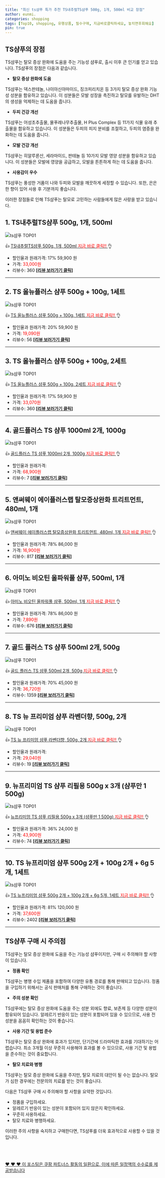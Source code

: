 ```yaml
---
title: "최신 ts샴푸 특가 추천 TS내추럴TS샴푸 500g, 1개, 500ml 비교 장점"
author: eunmi.
categories: shopping
tags: [Top10, shopping, 유행상품, 필수구매, 지금바로클릭하세요, 놓치면후회해요]
pin: true
---
```

## TS샴푸의 장점

TS샴푸는 탈모 증상 완화에 도움을 주는 기능성 샴푸로, 출시 이후 큰 인기를 얻고 있습니다. TS샴푸의 장점은 다음과 같습니다.

* **탈모 증상 완화에 도움**

TS샴푸는 덱스판테놀, 나이아신아마이드, 징크피리치온 등 3가지 탈모 증상 완화 기능성 성분을 함유하고 있습니다. 이 성분들은 모발 성장을 촉진하고 탈모를 유발하는 DHT의 생성을 억제하는 데 도움을 줍니다.

* **두피 건강 개선**

TS샴푸는 어성초추출물, 물푸레나무추출물, H Plus Complex 등 11가지 식물 유래 추출물을 함유하고 있습니다. 이 성분들은 두피의 피지 분비를 조절하고, 두피의 염증을 완화하는 데 도움을 줍니다.

* **모발 건강 개선**

TS샴푸는 히알루론산, 세라마이드, 판테놀 등 10가지 모발 영양 성분을 함유하고 있습니다. 이 성분들은 모발에 영양을 공급하고, 모발을 튼튼하게 하는 데 도움을 줍니다.

* **사용감이 우수**

TS샴푸는 풍성한 거품이 나와 두피와 모발을 깨끗하게 세정할 수 있습니다. 또한, 은은한 향이 있어 사용 후 기분까지 좋습니다.

이러한 장점들로 인해 TS샴푸는 탈모로 고민하는 사람들에게 많은 사랑을 받고 있습니다.

   

## 1. TS내추럴TS샴푸 500g, 1개, 500ml

![ts샴푸 TOP01](https://thumbnail10.coupangcdn.com/thumbnails/remote/230x230ex/image/vendor_inventory/acc6/e3fef5117ef1cb0b315738bdac1eb6acdefab868d36972aa450f827a4ce3.jpg)


👍 [TS내추럴TS샴푸 500g, 1개, 500ml <font color=red> 지금 바로 클릭!! </font> ](https://link.coupang.com/re/AFFSDP?lptag=AF3617701&subid=GithubCoopas&pageKey=7692331391&traceid=V0-153&itemId=20573735668&vendorItemId=87649016596) 👌 


- 할인율과 원래가격: 17%  59,900   원
- 가격: <span style='color:red'>33,000원</span>
- 리뷰수: 360  [**[리뷰 보러가기 클릭]**](https://link.coupang.com/re/AFFSDP?lptag=AF3617701&subid=GithubCoopas&pageKey=7692331391&traceid=V0-153&itemId=20573735668&vendorItemId=87649016596)

---


   

## 2. TS 올뉴플러스 샴푸 500g + 100g, 1세트

![ts샴푸 TOP01](https://thumbnail9.coupangcdn.com/thumbnails/remote/230x230ex/image/retail/images/1757803645115671-f78c93fb-88e3-4231-8cfc-a2d2e1d7f69d.jpg)


👍 [TS 올뉴플러스 샴푸 500g + 100g, 1세트 <font color=red> 지금 바로 클릭!! </font> ](https://link.coupang.com/re/AFFSDP?lptag=AF3617701&subid=GithubCoopas&pageKey=7619553428&traceid=V0-153&itemId=20198218320&vendorItemId=70358475686) 👌 


- 할인율과 원래가격: 20%  59,900   원
- 가격: <span style='color:red'>19,090원</span>
- 리뷰수: 56  [**[리뷰 보러가기 클릭]**](https://link.coupang.com/re/AFFSDP?lptag=AF3617701&subid=GithubCoopas&pageKey=7619553428&traceid=V0-153&itemId=20198218320&vendorItemId=70358475686)

---


   

## 3. TS 올뉴플러스 샴푸 500g + 100g, 2세트

![ts샴푸 TOP01](https://thumbnail8.coupangcdn.com/thumbnails/remote/230x230ex/image/retail/images/3579323253622882-6a01b1e9-b587-40b6-80b6-baca7ded24aa.png)


👍 [TS 올뉴플러스 샴푸 500g + 100g, 2세트 <font color=red> 지금 바로 클릭!! </font> ](https://link.coupang.com/re/AFFSDP?lptag=AF3617701&subid=GithubCoopas&pageKey=7619553428&traceid=V0-153&itemId=20198235977&vendorItemId=85296875666) 👌 


- 할인율과 원래가격: 17%  59,900   원
- 가격: <span style='color:red'>33,070원</span>
- 리뷰수: 360  [**[리뷰 보러가기 클릭]**](https://link.coupang.com/re/AFFSDP?lptag=AF3617701&subid=GithubCoopas&pageKey=7619553428&traceid=V0-153&itemId=20198235977&vendorItemId=85296875666)

---


   

## 4. 골드플러스 TS 샴푸 1000ml 2개, 1000g

![ts샴푸 TOP01](https://thumbnail6.coupangcdn.com/thumbnails/remote/230x230ex/image/vendor_inventory/9cae/d5af4c2d9298f031006a4d7a1b5359379a8994750eab75e21e080a90244a.jpg)


👍 [골드플러스 TS 샴푸 1000ml 2개, 1000g <font color=red> 지금 바로 클릭!! </font> ](https://link.coupang.com/re/AFFSDP?lptag=AF3617701&subid=GithubCoopas&pageKey=7122286149&traceid=V0-153&itemId=18396917845&vendorItemId=87484529907) 👌 


- 할인율과 원래가격: 
- 가격: <span style='color:red'>68,900원</span>
- 리뷰수: 7  [**[리뷰 보러가기 클릭]**](https://link.coupang.com/re/AFFSDP?lptag=AF3617701&subid=GithubCoopas&pageKey=7122286149&traceid=V0-153&itemId=18396917845&vendorItemId=87484529907)

---


   

## 5. 앤써웨이 에이플러스랩 탈모증상완화 트리트먼트, 480ml, 1개

![ts샴푸 TOP01](https://thumbnail9.coupangcdn.com/thumbnails/remote/230x230ex/image/retail/images/661415714369671-93a8b99c-f1ad-4141-a85d-d384072238c1.jpg)


👍 [앤써웨이 에이플러스랩 탈모증상완화 트리트먼트, 480ml, 1개 <font color=red> 지금 바로 클릭!! </font> ](https://link.coupang.com/re/AFFSDP?lptag=AF3617701&subid=GithubCoopas&pageKey=7279777383&traceid=V0-153&itemId=18583590324&vendorItemId=85720130872) 👌 


- 할인율과 원래가격: 78%  86,000   원
- 가격: <span style='color:red'>16,900원</span>
- 리뷰수: 817  [**[리뷰 보러가기 클릭]**](https://link.coupang.com/re/AFFSDP?lptag=AF3617701&subid=GithubCoopas&pageKey=7279777383&traceid=V0-153&itemId=18583590324&vendorItemId=85720130872)

---


   

## 6. 아미노 비오틴 올파워풀 샴푸, 500ml, 1개

![ts샴푸 TOP01](https://thumbnail7.coupangcdn.com/thumbnails/remote/230x230ex/image/rs_quotation_api/jqqfenkf/2bbc7962fa1c487f910eb94a4338df88.jpg)


👍 [아미노 비오틴 올파워풀 샴푸, 500ml, 1개 <font color=red> 지금 바로 클릭!! </font> ](https://link.coupang.com/re/AFFSDP?lptag=AF3617701&subid=GithubCoopas&pageKey=6163680038&traceid=V0-153&itemId=17945407643&vendorItemId=81040474138) 👌 


- 할인율과 원래가격: 78%  86,000   원
- 가격: <span style='color:red'>7,890원</span>
- 리뷰수: 676  [**[리뷰 보러가기 클릭]**](https://link.coupang.com/re/AFFSDP?lptag=AF3617701&subid=GithubCoopas&pageKey=6163680038&traceid=V0-153&itemId=17945407643&vendorItemId=81040474138)

---


   

## 7. 골드 플러스 TS 샴푸 500ml 2개, 500g

![ts샴푸 TOP01](https://thumbnail7.coupangcdn.com/thumbnails/remote/230x230ex/image/vendor_inventory/040d/43522d8d62dd5745c4ace132687fcc366ea910c181b75107690bc7d8ac35.jpg)


👍 [골드 플러스 TS 샴푸 500ml 2개, 500g <font color=red> 지금 바로 클릭!! </font> ](https://link.coupang.com/re/AFFSDP?lptag=AF3617701&subid=GithubCoopas&pageKey=7122286149&traceid=V0-153&itemId=8056743069&vendorItemId=82916200277) 👌 


- 할인율과 원래가격: 70%  45,000   원
- 가격: <span style='color:red'>36,720원</span>
- 리뷰수: 1359  [**[리뷰 보러가기 클릭]**](https://link.coupang.com/re/AFFSDP?lptag=AF3617701&subid=GithubCoopas&pageKey=7122286149&traceid=V0-153&itemId=8056743069&vendorItemId=82916200277)

---


   

## 8. TS 뉴 프리미엄 샴푸 라벤더향, 500g, 2개

![ts샴푸 TOP01](https://thumbnail9.coupangcdn.com/thumbnails/remote/230x230ex/image/vendor_inventory/a583/c514cd27c549033b9d75b327d190655f59998257a97e26a88c17916daad3.JPG)


👍 [TS 뉴 프리미엄 샴푸 라벤더향, 500g, 2개 <font color=red> 지금 바로 클릭!! </font> ](https://link.coupang.com/re/AFFSDP?lptag=AF3617701&subid=GithubCoopas&pageKey=6533852113&traceid=V0-153&itemId=14522065426&vendorItemId=86842471247) 👌 


- 할인율과 원래가격: 
- 가격: <span style='color:red'>29,040원</span>
- 리뷰수: 19  [**[리뷰 보러가기 클릭]**](https://link.coupang.com/re/AFFSDP?lptag=AF3617701&subid=GithubCoopas&pageKey=6533852113&traceid=V0-153&itemId=14522065426&vendorItemId=86842471247)

---


   

## 9. 뉴프리미엄 TS 샴푸 리필용 500g x 3개 (샴푸만 1 500g)

![ts샴푸 TOP01](https://thumbnail6.coupangcdn.com/thumbnails/remote/230x230ex/image/vendor_inventory/00e9/87cc25a7955018c7aee1ec3552e19bd111d1a2ae76f7627fdbcd5e0baedb.jpg)


👍 [뉴프리미엄 TS 샴푸 리필용 500g x 3개 (샴푸만 1 500g) <font color=red> 지금 바로 클릭!! </font> ](https://link.coupang.com/re/AFFSDP?lptag=AF3617701&subid=GithubCoopas&pageKey=6125962819&traceid=V0-153&itemId=20155419671&vendorItemId=86294439229) 👌 


- 할인율과 원래가격: 36%  24,000   원
- 가격: <span style='color:red'>43,900원</span>
- 리뷰수: 74  [**[리뷰 보러가기 클릭]**](https://link.coupang.com/re/AFFSDP?lptag=AF3617701&subid=GithubCoopas&pageKey=6125962819&traceid=V0-153&itemId=20155419671&vendorItemId=86294439229)

---


   

## 10. TS 뉴프리미엄 샴푸 500g 2개 + 100g 2개 + 6g 5개, 1세트

![ts샴푸 TOP01](https://thumbnail8.coupangcdn.com/thumbnails/remote/230x230ex/image/vendor_inventory/c963/97c2a87e32588bbf5a000117f67d4c5495fc67a58ba0f1dfaee0a0be354a.jpg)


👍 [TS 뉴프리미엄 샴푸 500g 2개 + 100g 2개 + 6g 5개, 1세트 <font color=red> 지금 바로 클릭!! </font> ](https://link.coupang.com/re/AFFSDP?lptag=AF3617701&subid=GithubCoopas&pageKey=7337604544&traceid=V0-153&itemId=18851879354&vendorItemId=87465572406) 👌 


- 할인율과 원래가격: 81%  120,000   원
- 가격: <span style='color:red'>37,600원</span>
- 리뷰수: 2402  [**[리뷰 보러가기 클릭]**](https://link.coupang.com/re/AFFSDP?lptag=AF3617701&subid=GithubCoopas&pageKey=7337604544&traceid=V0-153&itemId=18851879354&vendorItemId=87465572406)

---
## TS샴푸 구매 시 주의점

TS샴푸는 탈모 증상 완화에 도움을 주는 기능성 샴푸이지만, 구매 시 주의해야 할 사항이 있습니다.

* **정품 확인**

TS샴푸는 병행 수입 제품을 포함하여 다양한 유통 경로를 통해 판매되고 있습니다. 정품을 구입하기 위해서는 공식 판매처를 통해 구매하는 것이 좋습니다.

* **주의 성분 확인**

TS샴푸에는 탈모 증상 완화에 도움을 주는 성분 외에도 향료, 보존제 등 다양한 성분이 함유되어 있습니다. 알레르기 반응이 있는 성분이 포함되어 있을 수 있으므로, 사용 전 성분을 꼼꼼히 확인하는 것이 좋습니다.

* **사용 기간 및 용법 준수**

TS샴푸는 탈모 증상 완화에 효과가 있지만, 단기간에 드라마틱한 효과를 기대하기는 어렵습니다. 최소 3개월 이상 꾸준히 사용해야 효과를 볼 수 있으므로, 사용 기간 및 용법을 준수하는 것이 중요합니다.

* **탈모 치료와 병행**

TS샴푸는 탈모 증상 완화에 도움을 주지만, 탈모 치료의 대안이 될 수는 없습니다. 탈모가 심한 경우에는 전문의의 치료를 받는 것이 좋습니다.

다음은 TS샴푸 구매 시 주의해야 할 사항을 요약한 것입니다.

* 정품을 구입하세요.
* 알레르기 반응이 있는 성분이 포함되어 있지 않은지 확인하세요.
* 꾸준히 사용하세요.
* 탈모 치료와 병행하세요.

이러한 주의 사항을 숙지하고 구매한다면, TS샴푸를 더욱 효과적으로 사용할 수 있을 것입니다.<br><br><br><br><br> [ ❤ ❤ ❤ 이 포스팅은 쿠팡 파트너스 활동의 일환으로, 이에 따른 일정액의 수수료를 제공받습니다](https://link.coupang.com/a/bcEFyh)